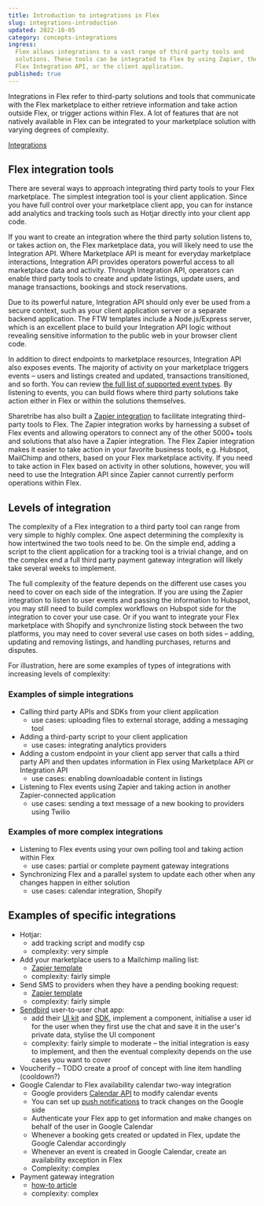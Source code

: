 ```yaml
---
title: Introduction to integrations in Flex
slug: integrations-introduction
updated: 2022-10-05
category: concepts-integrations
ingress:
  Flex allows integrations to a vast range of third party tools and
  solutions. These tools can be integrated to Flex by using Zapier, the
  Flex Integration API, or the client application.
published: true
---
```


Integrations in Flex refer to third-party solutions and tools that
communicate with the Flex marketplace to either retrieve information and
take action outside Flex, or trigger actions within Flex. A lot of
features that are not natively available in Flex can be integrated to
your marketplace solution with varying degrees of complexity.

[Integrations](https://www.sharetribe.com/docs/operator-guides/features/#integrations)

## Flex integration tools

There are several ways to approach integrating third party tools to your
Flex marketplace. The simplest integration tool is your client
application. Since you have full control over your marketplace client
app, you can for instance add analytics and tracking tools such as
Hotjar directly into your client app code.

If you want to create an integration where the third party solution
listens to, or takes action on, the Flex marketplace data, you will
likely need to use the Integration API. Where Marketplace API is meant
for everyday marketplace interactions, Integration API provides
operators powerful access to all marketplace data and activity. Through
Integration API, operators can enable third party tools to create and
update listings, update users, and manage transactions, bookings and
stock reservations.

Due to its powerful nature, Integration API should only ever be used
from a secure context, such as your client application server or a
separate backend application. The FTW templates include a
Node.js/Express server, which is an excellent place to build your
Integration API logic without revealing sensitive information to the
public web in your browser client code.

In addition to direct endpoints to marketplace resources, Integration
API also exposes events. The majority of activity on your marketplace
triggers events – users and listings created and updated, transactions
transitioned, and so forth. You can review
[the full list of supported event types](/references/events/#supported-event-types).
By listening to events, you can build flows where third party solutions
take action either in Flex or within the solutions themselves.

Sharetribe has also built a
[Zapier integration](/how-to/set-up-and-use-zapier/) to facilitate
integrating third-party tools to Flex. The Zapier integration works by
harnessing a subset of Flex events and allowing operators to connect any
of the other 5000+ tools and solutions that also have a Zapier
integration. The Flex Zapier integration makes it easier to take action
in your favorite business tools, e.g. Hubspot, MailChimp and others,
based on your Flex marketplace activity. If you need to take action in
Flex based on activity in other solutions, however, you will need to use
the Integration API since Zapier cannot currently perform operations
within Flex.

## Levels of integration

The complexity of a Flex integration to a third party tool can range
from very simple to highly complex. One aspect determining the
complexity is how intertwined the two tools need to be. On the simple
end, adding a script to the client application for a tracking tool is a
trivial change, and on the complex end a full third party payment
gateway integration will likely take several weeks to implement.

The full complexity of the feature depends on the different use cases
you need to cover on each side of the integration. If you are using the
Zapier integration to listen to user events and passing the information
to Hubspot, you may still need to build complex workflows on Hubspot
side for the integration to cover your use case. Or if you want to
integrate your Flex marketplace with Shopify and synchronize listing
stock between the two platforms, you may need to cover several use cases
on both sides – adding, updating and removing listings, and handling
purchases, returns and disputes.

For illustration, here are some examples of types of integrations with
increasing levels of complexity:

### Examples of simple integrations

- Calling third party APIs and SDKs from your client application
  - use cases: uploading files to external storage, adding a messaging
    tool
- Adding a third-party script to your client application
  - use cases: integrating analytics providers
- Adding a custom endpoint in your client app server that calls a third
  party API and then updates information in Flex using Marketplace API
  or Integration API
  - use cases: enabling downloadable content in listings
- Listening to Flex events using Zapier and taking action in another
  Zapier-connected application
  - use cases: sending a text message of a new booking to providers
    using Twilio

### Examples of more complex integrations

- Listening to Flex events using your own polling tool and taking action
  within Flex
  - use cases: partial or complete payment gateway integrations
- Synchronizing Flex and a parallel system to update each other when any
  changes happen in either solution
  - use cases: calendar integration, Shopify

## Examples of specific integrations

- Hotjar:
  - add tracking script and modify csp
  - complexity: very simple
- Add your marketplace users to a Mailchimp mailing list:
  - [Zapier template](https://zapier.com/shared/add-a-new-user-in-your-marketplace-to-a-mailchimp-audience/412d7744a23855ce00941567a619c7ffb7652335)
  - complexity: fairly simple
- Send SMS to providers when they have a pending booking request:
  - [Zapier template](https://zapier.com/shared/send-a-text-message-to-the-provider-for-each-new-booking-in-a-flex-marketplace/10df518e77541354c78dd1c524cf28f59c774aaf)
  - complexity: fairly simple
- [Sendbird](https://sendbird.com/) user-to-user chat app:
  - add their
    [UI kit](https://sendbird.com/docs/uikit/v3/react/overview) and
    [SDK](https://sendbird.com/docs/chat/v4/javascript/overview),
    implement a component, initialise a user id for the user when they
    first use the chat and save it in the user's private data, stylise
    the UI component
  - complexity: fairly simple to moderate – the initial integration is
    easy to implement, and then the eventual complexity depends on the
    use cases you want to cover
- Voucherify – TODO create a proof of concept with line item handling
  (cooldown?)
- Google Calendar to Flex availability calendar two-way integration
  - Google providers
    [Calendar API](https://developers.google.com/calendar/api) to modify
    calendar events
  - You can set up
    [push notifications](https://developers.google.com/calendar/api/guides/push)
    to track changes on the Google side
  - Authenticate your Flex app to get information and make changes on
    behalf of the user in Google Calendar
  - Whenever a booking gets created or updated in Flex, update the
    Google Calendar accordingly
  - Whenever an event is created in Google Calendar, create an
    availability exception in Flex
  - Complexity: complex
- Payment gateway integration
  - [how-to article](/how-to/how-to-integrate-3rd-party-payment-gateway/)
  - complexity: complex
